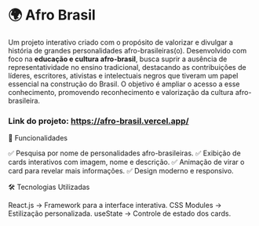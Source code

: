 # 🌍 Afro Brasil  

Um projeto interativo criado com o propósito de valorizar e divulgar a história de grandes personalidades afro-brasileiras(o). 
Desenvolvido com foco na **educação e cultura afro-brasil**, busca suprir a ausência de representatividade no ensino tradicional, destacando as contribuições de líderes, escritores, ativistas e intelectuais negros que tiveram um papel essencial na construção do Brasil.
 O objetivo é ampliar o acesso a esse conhecimento, promovendo reconhecimento e valorização da cultura afro-brasileira.

### Link do projeto: https://afro-brasil.vercel.app/
 

📌 Funcionalidades

✅ Pesquisa por nome de personalidades afro-brasileiras.
✅ Exibição de cards interativos com imagem, nome e descrição.
✅ Animação de virar o card para revelar mais informações.
✅ Design moderno e responsivo.

🛠️ Tecnologias Utilizadas

React.js → Framework para a interface interativa.
CSS Modules → Estilização personalizada.
useState → Controle de estado dos cards.

